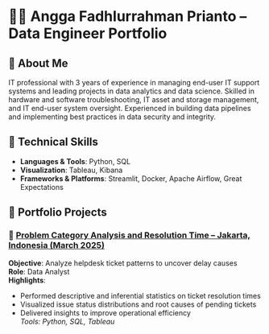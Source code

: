 # 👨‍💻 Angga Fadhlurrahman Prianto – Data Engineer Portfolio

## 📌 About Me
IT professional with 3 years of experience in managing end-user IT support systems and leading projects in data analytics and data science. Skilled in hardware and software troubleshooting, IT asset and storage management, and IT end-user system oversight. Experienced in building data pipelines and implementing best practices in data security and integrity.

## 🧠 Technical Skills
- **Languages & Tools**: Python, SQL
- **Visualization**: Tableau, Kibana
- **Frameworks & Platforms**: Streamlit, Docker, Apache Airflow, Great Expectations

## 📂 Portfolio Projects
### 🔹 [Problem Category Analysis and Resolution Time – Jakarta, Indonesia (March 2025)]()
**Objective**: Analyze helpdesk ticket patterns to uncover delay causes  
**Role**: Data Analyst  
**Highlights**:
- Performed descriptive and inferential statistics on ticket resolution times
- Visualized issue status distributions and root causes of pending tickets
- Delivered insights to improve operational efficiency  
_Tools: Python, SQL, Tableau_
